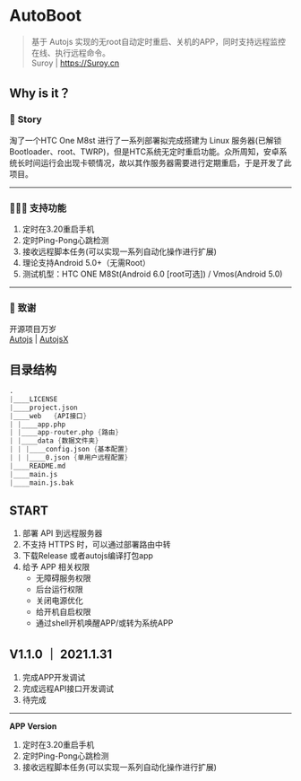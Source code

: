 AutoBoot
=============
> 基于 Autojs 实现的无root自动定时重启、关机的APP，同时支持远程监控在线、执行远程命令。   
> Suroy | https://Suroy.cn
>



## Why is it？  
### 🎈 **Story**  
淘了一个HTC One M8st 进行了一系列部署拟完成搭建为 Linux 服务器(已解锁Bootloader、root、TWRP)，但是HTC系统无定时重启功能。众所周知，安卓系统长时间运行会出现卡顿情况，故以其作服务器需要进行定期重启，于是开发了此项目。  

---
### 👨🏻‍💻 **支持功能**
1. 定时在3.20重启手机
2. 定时Ping-Pong心跳检测
3. 接收远程脚本任务(可以实现一系列自动化操作进行扩展)
4. 理论支持Android 5.0+（无需Root）
5. 测试机型：HTC ONE M8St(Android 6.0 [root可选])  / Vmos(Android 5.0)

---
### 🎉  **致谢**
开源项目万岁  
[Autojs](https://github.com/hyb1996/Auto.js/blob/master/Readme-cn.md) | [AutojsX](http://doc.autoxjs.com/)

## 目录结构
```s
.
|____LICENSE
|____project.json
|____web   {API接口}
| |____app.php
| |____app-router.php {路由}
| |____data {数据文件夹}
| | |____config.json {基本配置}
| | |____0.json {单用户远程配置}
|____README.md
|____main.js
|____main.js.bak
```

## START
1. 部署 API 到远程服务器
2. 不支持 HTTPS 时，可以通过部署路由中转
3. 下载Release 或者autojs编译打包app
4. 给予 APP 相关权限  
    + 无障碍服务权限
    + 后台运行权限
    + 关闭电源优化
    + 给开机自启权限
    + 通过shell开机唤醒APP/或转为系统APP  


## V1.1.0 ｜ 2021.1.31
1. 完成APP开发调试
2. 完成远程API接口开发调试
3. 待完成  
---
**APP Version**
1. 定时在3.20重启手机
2. 定时Ping-Pong心跳检测
3. 接收远程脚本任务(可以实现一系列自动化操作进行扩展)
